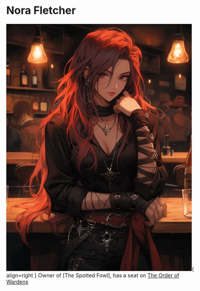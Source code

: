 # Nora Fletcher

![Nora Fletcher](../../assets/img/npcs/NoraFletcher.jpg){ align=right }
Owner of [The Spotted Fowl], has a seat on [The Order of Wardens](./index.md)
